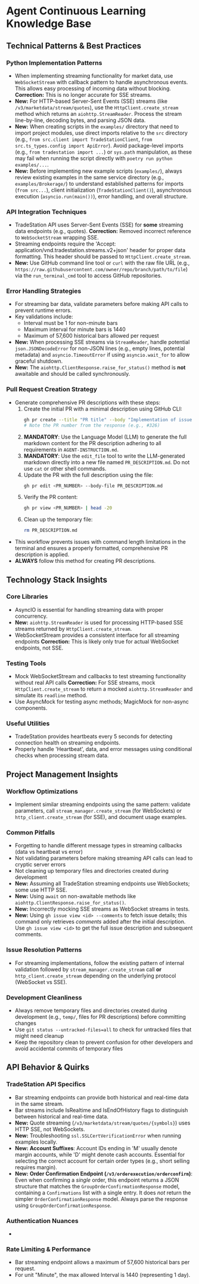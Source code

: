 # Agent Continuous Learning Knowledge Base

## Technical Patterns & Best Practices

### Python Implementation Patterns
- When implementing streaming functionality for market data, use `WebSocketStream` with callback pattern to handle asynchronous events. This allows easy processing of incoming data without blocking. **Correction:** This is no longer accurate for SSE streams.
- **New:** For HTTP-based Server-Sent Events (SSE) streams (like `/v3/marketdata/stream/quotes`), use the `HttpClient.create_stream` method which returns an `aiohttp.StreamReader`. Process the stream line-by-line, decoding bytes, and parsing JSON data.
- **New:** When creating scripts in the `examples/` directory that need to import project modules, use direct imports relative to the `src` directory (e.g., `from src.client import TradeStationClient`, `from src.ts_types.config import ApiError`). Avoid package-level imports (e.g., `from tradestation import ...`) or `sys.path` manipulation, as these may fail when running the script directly with `poetry run python examples/...`.
- **New:** Before implementing new example scripts (`examples/`), always review existing examples in the same service directory (e.g., `examples/Brokerage/`) to understand established patterns for imports (`from src...`), client initialization (`TradeStationClient()`), asynchronous execution (`asyncio.run(main())`), error handling, and overall structure.

### API Integration Techniques
- TradeStation API uses Server-Sent Events (SSE) for **some** streaming data endpoints (e.g., quotes). **Correction:** Removed incorrect reference to `WebSocketStream` wrapping SSE.
- Streaming endpoints require the 'Accept: application/vnd.tradestation.streams.v2+json' header for proper data formatting. This header should be passed to `HttpClient.create_stream`.
- **New:** Use GitHub command line tool or `curl` with the raw file URL (e.g., `https://raw.githubusercontent.com/owner/repo/branch/path/to/file`) via the `run_terminal_cmd` tool to access GitHub repositories.

### Error Handling Strategies
- For streaming bar data, validate parameters before making API calls to prevent runtime errors.
- Key validations include:
  - Interval must be 1 for non-minute bars
  - Maximum interval for minute bars is 1440
  - Maximum of 57,600 historical bars allowed per request
- **New:** When processing SSE streams via `StreamReader`, handle potential `json.JSONDecodeError` for non-JSON lines (e.g., empty lines, potential metadata) and `asyncio.TimeoutError` if using `asyncio.wait_for` to allow graceful shutdown.
- **New:** The `aiohttp.ClientResponse.raise_for_status()` method is **not** awaitable and should be called synchronously.

### Pull Request Creation Strategy
- Generate comprehensive PR descriptions with these steps:
  1. Create the initial PR with a minimal description using GitHub CLI:
     ```bash
     gh pr create --title "PR title" --body "Implementation of issue #XXX"
     # Note the PR number from the response (e.g., #326)
     ```
  2. **MANDATORY**: Use the Language Model (LLM) to generate the full markdown content for the PR description adhering to all requirements in `AGENT-INSTRUCTION.md`.
  3. **MANDATORY**: Use the `edit_file` tool to write the LLM-generated markdown directly into a new file named `PR_DESCRIPTION.md`. Do not use `cat` or other shell commands.
  4. Update the PR with the full description using the file:
     ```bash
     gh pr edit <PR_NUMBER> --body-file PR_DESCRIPTION.md
     ```
  5. Verify the PR content:
     ```bash
     gh pr view <PR_NUMBER> | head -20
     ```
  6. Clean up the temporary file:
     ```bash
     rm PR_DESCRIPTION.md
     ```
- This workflow prevents issues with command length limitations in the terminal and ensures a properly formatted, comprehensive PR description is applied.
- **ALWAYS** follow this method for creating PR descriptions.

## Technology Stack Insights

### Core Libraries
- AsyncIO is essential for handling streaming data with proper concurrency.
- **New:** `aiohttp.StreamReader` is used for processing HTTP-based SSE streams returned by `HttpClient.create_stream`.
- WebSocketStream provides a consistent interface for all streaming endpoints **Correction:** This is likely only true for actual WebSocket endpoints, not SSE.

### Testing Tools
- Mock WebSocketStream and callbacks to test streaming functionality without real API calls **Correction:** For SSE streams, mock `HttpClient.create_stream` to return a mocked `aiohttp.StreamReader` and simulate its `readline` method.
- Use AsyncMock for testing async methods; MagicMock for non-async components.

### Useful Utilities
- TradeStation provides heartbeats every 5 seconds for detecting connection health on streaming endpoints.
- Properly handle 'Heartbeat', data, and error messages using conditional checks when processing stream data.

## Project Management Insights

### Workflow Optimizations
- Implement similar streaming endpoints using the same pattern: validate parameters, call `stream_manager.create_stream` (for WebSockets) or `http_client.create_stream` (for SSE), and document usage examples.

### Common Pitfalls
- Forgetting to handle different message types in streaming callbacks (data vs heartbeat vs error)
- Not validating parameters before making streaming API calls can lead to cryptic server errors
- Not cleaning up temporary files and directories created during development
- **New:** Assuming all TradeStation streaming endpoints use WebSockets; some use HTTP SSE.
- **New:** Using `await` on non-awaitable methods like `aiohttp.ClientResponse.raise_for_status()`.
- **New:** Incorrectly mocking SSE streams as WebSocket streams in tests.
- **New:** Using `gh issue view <id> --comments` to fetch issue details; this command only retrieves *comments* added after the initial description. Use `gh issue view <id>` to get the full issue description and subsequent comments.

### Issue Resolution Patterns
- For streaming implementations, follow the existing pattern of internal validation followed by `stream_manager.create_stream` call **or** `http_client.create_stream` depending on the underlying protocol (WebSocket vs SSE).

### Development Cleanliness
- Always remove temporary files and directories created during development (e.g., `temp/`, files for PR descriptions) before committing changes
- Use `git status --untracked-files=all` to check for untracked files that might need cleanup
- Keep the repository clean to prevent confusion for other developers and avoid accidental commits of temporary files

## API Behavior & Quirks

### TradeStation API Specifics
- Bar streaming endpoints can provide both historical and real-time data in the same stream.
- Bar streams include IsRealtime and IsEndOfHistory flags to distinguish between historical and real-time data.
- **New:** Quote streaming (`/v3/marketdata/stream/quotes/{symbols}`) uses HTTP SSE, not WebSockets.
- **New:** Troubleshooting `ssl.SSLCertVerificationError` when running examples locally.
- **New:** **Account Suffixes**: Account IDs ending in 'M' usually denote margin accounts, while 'D' might denote cash accounts. Essential for selecting the correct account for certain order types (e.g., short selling requires margin).
- **New:** **Order Confirmation Endpoint (`/v3/orderexecution/orderconfirm`)**: Even when confirming a *single* order, this endpoint returns a JSON structure that matches the `GroupOrderConfirmationResponse` model, containing a `Confirmations` list with a single entry. It does *not* return the simpler `OrderConfirmationResponse` model. Always parse the response using `GroupOrderConfirmationResponse`.

### Authentication Nuances
- 

### Rate Limiting & Performance
- Bar streaming endpoint allows a maximum of 57,600 historical bars per request.
- For unit "Minute", the max allowed Interval is 1440 (representing 1 day).

